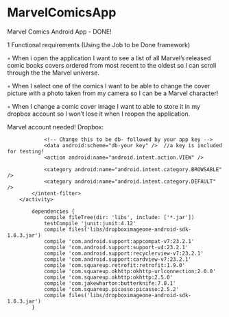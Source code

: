 # MarvelComicsApp
Marvel Comics Android App  - DONE!

1	Functional requirements (Using the Job to be Done framework)

◦	When i open the application I want to see a list of all Marvel’s released comic books covers ordered from most recent to the oldest so I can scroll through the the Marvel universe.

◦	When I select one of the comics I want to be able to change the cover picture with a photo taken from my camera so I can be a Marvel character!

◦	When I change a comic cover image I want to able to store it in my dropbox account so I won’t lose it when I reopen the application.

Marvel account needed!
Dropbox:

<activity
            android:name="com.dropbox.client2.android.AuthActivity"
            android:configChanges="orientation|keyboard"
            android:launchMode="singleTask" >
            <intent-filter>

                <!-- Change this to be db- followed by your app key -->
                <data android:scheme="db-your key" />  //a key is included for testing!
                <action android:name="android.intent.action.VIEW" />

                <category android:name="android.intent.category.BROWSABLE" />
                <category android:name="android.intent.category.DEFAULT" />
            </intent-filter>
        </activity>

            dependencies {
                compile fileTree(dir: 'libs', include: ['*.jar'])
                testCompile 'junit:junit:4.12'
                compile files('libs/dropboximageone-android-sdk-1.6.3.jar')
                compile 'com.android.support:appcompat-v7:23.2.1'
                compile 'com.android.support:support-v4:23.2.1'
                compile 'com.android.support:recyclerview-v7:23.2.1'
                compile 'com.android.support:cardview-v7:23.2.1'
                compile 'com.squareup.retrofit:retrofit:1.9.0'
                compile 'com.squareup.okhttp:okhttp-urlconnection:2.0.0'
                compile 'com.squareup.okhttp:okhttp:2.5.0'
                compile 'com.jakewharton:butterknife:7.0.1'
                compile 'com.squareup.picasso:picasso:2.5.2'
                compile files('libs/dropboximageone-android-sdk-1.6.3.jar')
            }

